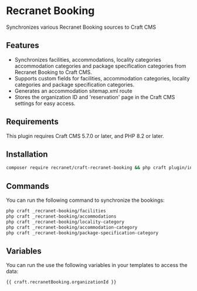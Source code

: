 # Recranet Booking

Synchronizes various Recranet Booking sources to Craft CMS

## Features

- Synchronizes facilities, accommodations, locality categories accommodation categories and package specification categories from Recranet Booking to Craft CMS.
- Supports custom fields for facilities, accommodation categories, locality categories and package specification categories.
- Generates an accommodation sitemap.xml route
- Stores the organization ID and 'reservation' page in the Craft CMS settings for easy access.

## Requirements

This plugin requires Craft CMS 5.7.0 or later, and PHP 8.2 or later.

## Installation

```bash 
composer require recranet/craft-recranet-booking && php craft plugin/install _recranet-booking
```

## Commands

You can run the following command to synchronize the bookings:

```bash
php craft _recranet-booking/facilities
php craft _recranet-booking/accommodations
php craft _recranet-booking/locality-category
php craft _recranet-booking/accommodation-category
php craft _recranet-booking/package-specification-category
```

## Variables

You can run the use the following variables in your templates to access the data:

```twig
{{ craft.recranetBooking.organizationId }}
```